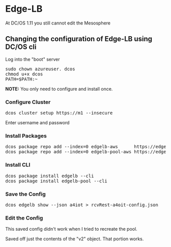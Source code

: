 # Edge-LB

At DC/OS 1.11 you still cannot edit the Mesosphere

## Changing the configuration of Edge-LB using DC/OS cli

Log into the "boot" server

<pre>
sudo chown azureuser. dcos
chmod u+x dcos
PATH=$PATH:~
</pre>


**NOTE:** You only need to configure and install once.

### Configure Cluster

<pre>
dcos cluster setup https://m1 --insecure
</pre>
Enter username and password


### Install Packages
<pre>
dcos package repo add --index=0 edgelb-aws      https://edge-lb-infinity-artifacts.s3.amazonaws.com/permanent/tag/v1.0.0-rc3/edgelb/stub-universe-edgelb.json
dcos package repo add --index=0 edgelb-pool-aws https://edge-lb-infinity-artifacts.s3.amazonaws.com/permanent/tag/v1.0.0-rc3/edgelb-pool/stub-universe-edgelb-pool.json
</pre>

### Install CLI 

<pre>
dcos package install edgelb --cli
dcos package install edgelb-pool --cli
</pre>

### Save the Config 

<pre>
dcos edgelb show --json a4iot > rcvRest-a4oit-config.json
</pre>

### Edit the Config

This saved config didn't work when I tried to recreate the pool.  

Saved off just the contents of the "v2" object.  That portion works.





